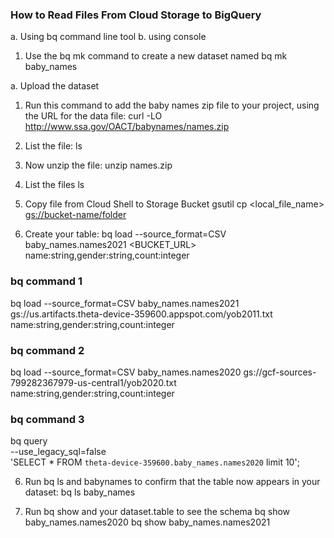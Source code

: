 ### How to Read Files From Cloud Storage to BigQuery

a. Using bq command line tool
b. using console

1. Use the bq mk command to create a new dataset named 
bq mk baby_names

a. Upload the dataset

1. Run this command to add the baby names zip file to your project, using the URL for the data file:
curl -LO http://www.ssa.gov/OACT/babynames/names.zip

2. List the file:
ls

3. Now unzip the file:
unzip names.zip

4. List the files
ls

5. Copy file from Cloud Shell to Storage Bucket
gsutil cp <local_file_name>  <gs://bucket-name/folder>

5. Create your table:
bq load --source_format=CSV baby_names.names2021 <BUCKET_URL> name:string,gender:string,count:integer


### bq command 1
bq load --source_format=CSV baby_names.names2021 gs://us.artifacts.theta-device-359600.appspot.com/yob2011.txt name:string,gender:string,count:integer

### bq command 2
bq load --source_format=CSV baby_names.names2020 gs://gcf-sources-799282367979-us-central1/yob2020.txt name:string,gender:string,count:integer

### bq command 3
bq query \
--use_legacy_sql=false \
'SELECT * FROM `theta-device-359600.baby_names.names2020` limit 10';

6. Run bq ls and babynames to confirm that the table now appears in your dataset:
bq ls baby_names

7. Run bq show and your dataset.table to see the schema
bq show baby_names.names2020
bq show baby_names.names2021